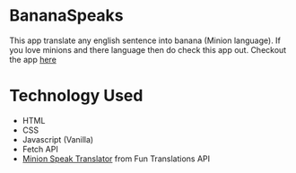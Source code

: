 # BananaSpeaks

This app translate any english sentence into banana (Minion language). If you love minions and there language then do check this app out.
Checkout the app [here](https://banana-speaks-ba3559.netlify.app/)

# Technology Used
 - HTML
 - CSS
 - Javascript (Vanilla)
 - Fetch API
 - [Minion Speak Translator](https://funtranslations.com/api/minion) from Fun Translations API 

